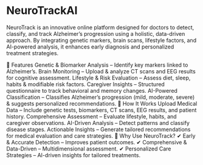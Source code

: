 # NeuroTrackAI

NeuroTrack is an innovative online platform designed for doctors to detect, classify, and track Alzheimer’s progression using a holistic, data-driven approach. By integrating genetic markers, brain scans, lifestyle factors, and AI-powered analysis, it enhances early diagnosis and personalized treatment strategies.

🔬 Features
Genetic & Biomarker Analysis – Identify key markers linked to Alzheimer’s.
Brain Monitoring – Upload & analyze CT scans and EEG results for cognitive assessment.
Lifestyle & Risk Evaluation – Assess diet, sleep, habits & modifiable risk factors.
Caregiver Insights – Structured questionnaire to track behavioral and memory changes.
AI-Powered Classification – Classifies Alzheimer’s progression (mild, moderate, severe) & suggests personalized recommendations.
🚀 How It Works
Upload Medical Data – Include genetic tests, biomarkers, CT scans, EEG results, and patient history.
Comprehensive Assessment – Evaluate lifestyle, habits, and caregiver observations.
AI-Driven Analysis – Detect patterns and classify disease stages.
Actionable Insights – Generate tailored recommendations for medical evaluation and care strategies.
🏥 Why Use NeuroTrack?
✔ Early & Accurate Detection – Improves patient outcomes.
✔ Comprehensive & Data-Driven – Multidimensional assessment.
✔ Personalized Care Strategies – AI-driven insights for tailored treatments.
